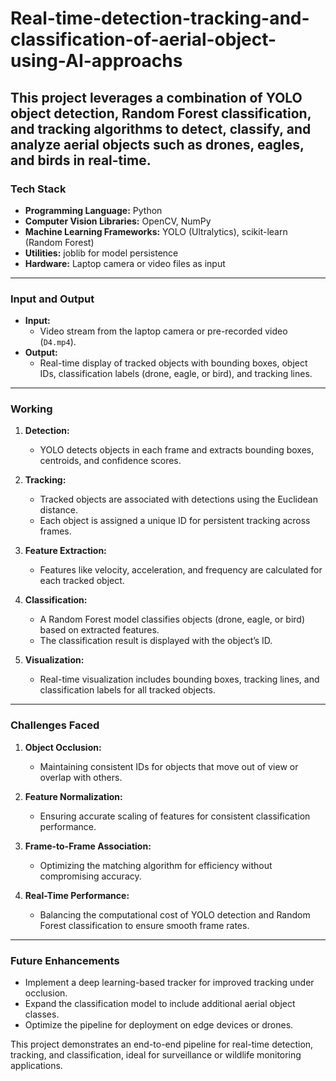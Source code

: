 # Real-time-detection-tracking-and-classification-of-aerial-object-using-AI-approachs

This project leverages a combination of YOLO object detection, Random Forest classification, and tracking algorithms to detect, classify, and analyze aerial objects such as drones, eagles, and birds in real-time. 
---

### Tech Stack
- **Programming Language:** Python  
- **Computer Vision Libraries:** OpenCV, NumPy  
- **Machine Learning Frameworks:** YOLO (Ultralytics), scikit-learn (Random Forest)  
- **Utilities:** joblib for model persistence  
- **Hardware:** Laptop camera or video files as input  

---

### Input and Output
- **Input:**  
  - Video stream from the laptop camera or pre-recorded video (`D4.mp4`).  
- **Output:**  
  - Real-time display of tracked objects with bounding boxes, object IDs, classification labels (drone, eagle, or bird), and tracking lines.  

---

### **Working**  
1. **Detection:**  
   - YOLO detects objects in each frame and extracts bounding boxes, centroids, and confidence scores.  

2. **Tracking:**  
   - Tracked objects are associated with detections using the Euclidean distance.  
   - Each object is assigned a unique ID for persistent tracking across frames.  

3. **Feature Extraction:**  
   - Features like velocity, acceleration, and frequency are calculated for each tracked object.  

4. **Classification:**  
   - A Random Forest model classifies objects (drone, eagle, or bird) based on extracted features.  
   - The classification result is displayed with the object’s ID.  

5. **Visualization:**  
   - Real-time visualization includes bounding boxes, tracking lines, and classification labels for all tracked objects.  

---

### **Challenges Faced**  
1. **Object Occlusion:**  
   - Maintaining consistent IDs for objects that move out of view or overlap with others.  

2. **Feature Normalization:**  
   - Ensuring accurate scaling of features for consistent classification performance.  

3. **Frame-to-Frame Association:**  
   - Optimizing the matching algorithm for efficiency without compromising accuracy.  

4. **Real-Time Performance:**  
   - Balancing the computational cost of YOLO detection and Random Forest classification to ensure smooth frame rates.  

---

### **Future Enhancements**  
- Implement a deep learning-based tracker for improved tracking under occlusion.  
- Expand the classification model to include additional aerial object classes.  
- Optimize the pipeline for deployment on edge devices or drones.  

This project demonstrates an end-to-end pipeline for real-time detection, tracking, and classification, ideal for surveillance or wildlife monitoring applications.
